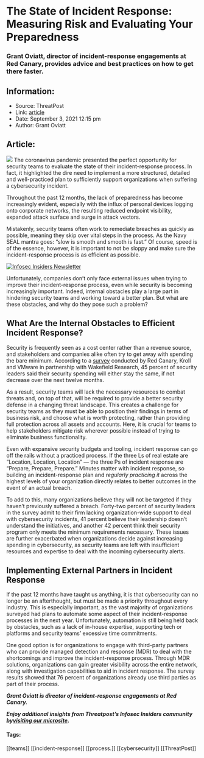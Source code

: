 # The State of Incident Response: Measuring Risk and Evaluating Your Preparedness
### Grant Oviatt, director of incident-response engagements at Red Canary, provides advice and best practices on how to get there faster.

## Information:
+ Source: ThreatPost
+ Link: [article](https://kasperskycontenthub.com/threatpost-global/?p=169211)
+ Date: September 3, 2021  12:15 pm
+ Author: Grant Oviatt


## Article:
![](https://media.threatpost.com/wp-content/uploads/sites/103/2021/09/03121451/incident_response-e1630685709431.png)
The coronavirus pandemic presented the perfect opportunity for security teams to evaluate the state of their incident-response process. In fact, it highlighted the dire need to implement a more structured, detailed and well-practiced plan to sufficiently support organizations when suffering a cybersecurity incident.


Throughout the past 12 months, the lack of preparedness has become increasingly evident, especially with the influx of personal devices logging onto corporate networks, the resulting reduced endpoint visibility, expanded attack surface and surge in attack vectors.


Mistakenly, security teams often work to remediate breaches as quickly as possible, meaning they skip over vital steps in the process. As the Navy SEAL mantra goes: “slow is smooth and smooth is fast.” Of course, speed is of the essence, however, it is important to not be sloppy and make sure the incident-response process is as efficient as possible.


[![Infosec Insiders Newsletter](https://media.threatpost.com/wp-content/uploads/sites/103/2021/07/10165815/infosec_insiders_in_article_promo.png)](https://threatpost.com/infosec-insider-subscription-page/?utm_source=ART&utm_medium=ART&utm_campaign=InfosecInsiders_Newsletter_Promo/)


Unfortunately, companies don’t only face external issues when trying to improve their incident-response process, even while security is becoming increasingly important. Indeed, internal obstacles play a large part in hindering security teams and working toward a better plan. But what are these obstacles, and why do they pose such a problem?


**What Are the Internal Obstacles to Efficient Incident Response?**
-------------------------------------------------------------------


Security is frequently seen as a cost center rather than a revenue source, and stakeholders and companies alike often try to get away with spending the bare minimum. According to a [survey](https://redcanary.com/resources/guides/the-state-of-incident-response-2021/) conducted by Red Canary, Kroll and VMware in partnership with Wakefield Research, 45 percent of security leaders said their security spending will either stay the same, if not decrease over the next twelve months.


As a result, security teams will lack the necessary resources to combat threats and, on top of that, will be required to provide a better security defense in a changing threat landscape. This creates a challenge for security teams as they must be able to position their findings in terms of business risk, and choose what is worth protecting, rather than providing full protection across all assets and accounts. Here, it is crucial for teams to help stakeholders mitigate risk wherever possible instead of trying to eliminate business functionality.


Even with expansive security budgets and tooling, incident response can go off the rails without a practiced process. If the three Ls of real estate are “Location, Location, Location” — the three Ps of incident response are “Prepare, Prepare, Prepare.” Minutes matter with incident response, so building an incident-response plan and *regularly practicing it* across the highest levels of your organization directly relates to better outcomes in the event of an actual breach.


To add to this, many organizations believe they will not be targeted if they haven’t previously suffered a breach. Forty-two percent of security leaders in the survey admit to their firm lacking organization-wide support to deal with cybersecurity incidents, 41 percent believe their leadership doesn’t understand the initiatives, and another 42 percent think their security program only meets the minimum requirements necessary. These issues are further exacerbated when organizations decide against increasing spending in cybersecurity, as security teams are left with insufficient resources and expertise to deal with the incoming cybersecurity alerts.


**Implementing External Partners in Incident Response**
-------------------------------------------------------


If the past 12 months have taught us anything, it is that cybersecurity can no longer be an afterthought, but must be made a priority throughout every industry. This is especially important, as the vast majority of organizations surveyed had plans to automate some aspect of their incident-response processes in the next year. Unfortunately, automation is still being held back by obstacles, such as a lack of in-house expertise, supporting tech or platforms and security teams’ excessive time commitments.


One good option is for organizations to engage with third-party partners who can provide managed detection and response (MDR) to deal with the shortcomings and improve the incident-response process. Through MDR solutions, organizations can gain greater visibility across the entire network, along with investigation capabilities to aid in incident response. The survey results showed that 76 percent of organizations already use third parties as part of their process.


***Grant Oviatt is director of incident-response engagements at Red Canary.***


***Enjoy additional insights from Threatpost’s Infosec Insiders community by***[***visiting our microsite***](https://threatpost.com/microsite/infosec-insiders-community/)***.***




#### Tags:
[[teams]] [[incident-response]] [[process.]] [[cybersecurity]] [[ThreatPost]]
